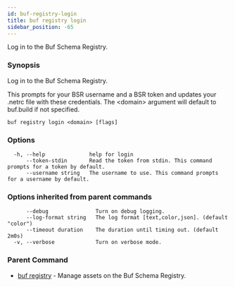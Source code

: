 ```yaml
---
id: buf-registry-login
title: buf registry login
sidebar_position: -65
---
```

Log in to the Buf Schema Registry.

### Synopsis

Log in to the Buf Schema Registry.

This prompts for your BSR username and a BSR token and updates your .netrc file with these credentials.
The &lt;domain&gt; argument will default to buf.build if not specified.

```
buf registry login <domain> [flags]
```

### Options

```
  -h, --help              help for login
      --token-stdin       Read the token from stdin. This command prompts for a token by default.
      --username string   The username to use. This command prompts for a username by default.
```

### Options inherited from parent commands

```
      --debug               Turn on debug logging.
      --log-format string   The log format [text,color,json]. (default "color")
      --timeout duration    The duration until timing out. (default 2m0s)
  -v, --verbose             Turn on verbose mode.
```

### Parent Command

* [buf registry](buf-registry.md)	 - Manage assets on the Buf Schema Registry.
